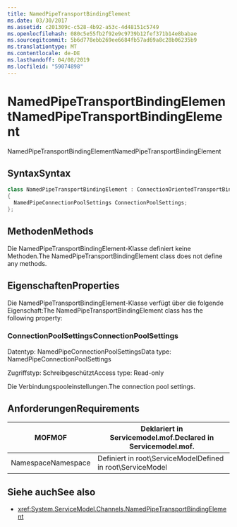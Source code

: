 ```yaml
---
title: NamedPipeTransportBindingElement
ms.date: 03/30/2017
ms.assetid: c201309c-c528-4b92-a53c-4d48151c5749
ms.openlocfilehash: 080c5e55fb2f92e9c9739b12fef371b14e8babae
ms.sourcegitcommit: 5b6d778ebb269ee6684fb57ad69a8c28b06235b9
ms.translationtype: MT
ms.contentlocale: de-DE
ms.lasthandoff: 04/08/2019
ms.locfileid: "59074898"
---
```

# <a name="namedpipetransportbindingelement"></a><span data-ttu-id="addbb-102">NamedPipeTransportBindingElement</span><span class="sxs-lookup"><span data-stu-id="addbb-102">NamedPipeTransportBindingElement</span></span>
<span data-ttu-id="addbb-103">NamedPipeTransportBindingElement</span><span class="sxs-lookup"><span data-stu-id="addbb-103">NamedPipeTransportBindingElement</span></span>  
  
## <a name="syntax"></a><span data-ttu-id="addbb-104">Syntax</span><span class="sxs-lookup"><span data-stu-id="addbb-104">Syntax</span></span>  
  
```csharp
class NamedPipeTransportBindingElement : ConnectionOrientedTransportBindingElement  
{  
  NamedPipeConnectionPoolSettings ConnectionPoolSettings;  
};  
```  
  
## <a name="methods"></a><span data-ttu-id="addbb-105">Methoden</span><span class="sxs-lookup"><span data-stu-id="addbb-105">Methods</span></span>  
 <span data-ttu-id="addbb-106">Die NamedPipeTransportBindingElement-Klasse definiert keine Methoden.</span><span class="sxs-lookup"><span data-stu-id="addbb-106">The NamedPipeTransportBindingElement class does not define any methods.</span></span>  
  
## <a name="properties"></a><span data-ttu-id="addbb-107">Eigenschaften</span><span class="sxs-lookup"><span data-stu-id="addbb-107">Properties</span></span>  
 <span data-ttu-id="addbb-108">Die NamedPipeTransportBindingElement-Klasse verfügt über die folgende Eigenschaft:</span><span class="sxs-lookup"><span data-stu-id="addbb-108">The NamedPipeTransportBindingElement class has the following property:</span></span>  
  
### <a name="connectionpoolsettings"></a><span data-ttu-id="addbb-109">ConnectionPoolSettings</span><span class="sxs-lookup"><span data-stu-id="addbb-109">ConnectionPoolSettings</span></span>  
 <span data-ttu-id="addbb-110">Datentyp: NamedPipeConnectionPoolSettings</span><span class="sxs-lookup"><span data-stu-id="addbb-110">Data type: NamedPipeConnectionPoolSettings</span></span>  
  
 <span data-ttu-id="addbb-111">Zugriffstyp: Schreibgeschützt</span><span class="sxs-lookup"><span data-stu-id="addbb-111">Access type: Read-only</span></span>  
  
 <span data-ttu-id="addbb-112">Die Verbindungspooleinstellungen.</span><span class="sxs-lookup"><span data-stu-id="addbb-112">The connection pool settings.</span></span>  
  
## <a name="requirements"></a><span data-ttu-id="addbb-113">Anforderungen</span><span class="sxs-lookup"><span data-stu-id="addbb-113">Requirements</span></span>  
  
|<span data-ttu-id="addbb-114">MOF</span><span class="sxs-lookup"><span data-stu-id="addbb-114">MOF</span></span>|<span data-ttu-id="addbb-115">Deklariert in Servicemodel.mof.</span><span class="sxs-lookup"><span data-stu-id="addbb-115">Declared in Servicemodel.mof.</span></span>|  
|---------|-----------------------------------|  
|<span data-ttu-id="addbb-116">Namespace</span><span class="sxs-lookup"><span data-stu-id="addbb-116">Namespace</span></span>|<span data-ttu-id="addbb-117">Definiert in root\ServiceModel</span><span class="sxs-lookup"><span data-stu-id="addbb-117">Defined in root\ServiceModel</span></span>|  
  
## <a name="see-also"></a><span data-ttu-id="addbb-118">Siehe auch</span><span class="sxs-lookup"><span data-stu-id="addbb-118">See also</span></span>

- <xref:System.ServiceModel.Channels.NamedPipeTransportBindingElement>
